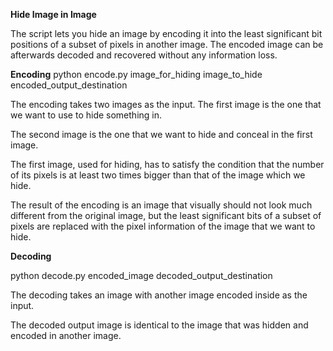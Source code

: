 **Hide Image in Image**

The script lets you hide an image by encoding it into the least significant bit positions of a subset of pixels in another image. The encoded image can be afterwards decoded and recovered without any information loss.

**Encoding**
python encode.py image_for_hiding image_to_hide encoded_output_destination

The encoding takes two images as the input. The first image is the one that we want to use to hide something in.

The second image is the one that we want to hide and conceal in the first image.

The first image, used for hiding, has to satisfy the condition that the number of its pixels is at least two times bigger than that of the image which we hide.

The result of the encoding is an image that visually should not look much different from the original image, but the least significant bits of a subset of pixels are replaced with the pixel information of the image that we want to hide.


**Decoding**

python decode.py encoded_image decoded_output_destination

The decoding takes an image with another image encoded inside as the input.

The decoded output image is identical to the image that was hidden and encoded in another image.

